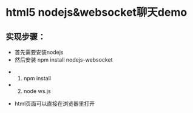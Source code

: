 # html5 nodejs&websocket聊天demo
## 实现步骤：

- 首先需要安装nodejs 
- 然后安装 npm install nodejs-websocket
 + 1. npm  install
 + 2. node ws.js

- html页面可以直接在浏览器里打开